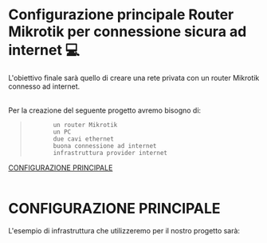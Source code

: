 # Configurazione principale Router Mikrotik per connessione sicura ad internet :computer:
L'obiettivo finale sarà quello di creare una rete privata con un router Mikrotik connesso ad internet.<br>
<br>

Per la creazione del seguente progetto avremo bisogno di:
>            un router Mikrotik
>            un PC
>            due cavi ethernet
>            buona connessione ad internet
>            infrastruttura provider internet

[CONFIGURAZIONE PRINCIPALE](#CONFIGURAZIONE-PRINCIPALE)<br><br>

# CONFIGURAZIONE PRINCIPALE
L'esempio di infrastruttura che utilizzeremo per il nostro progetto sarà:
